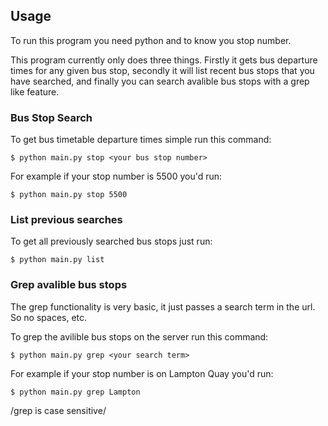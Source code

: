 ## Usage

To run this program you need python and to know you stop number.

This program currently only does three things. Firstly it gets bus departure times for any given bus stop, secondly it will list recent bus stops that you have searched, and finally you can search avalible bus stops with a grep like feature.

### Bus Stop Search

To get bus timetable departure times simple run this command:

    $ python main.py stop <your bus stop number>

For example if your stop number is 5500 you'd run:

    $ python main.py stop 5500

### List previous searches

To get all previously searched bus stops just run:

    $ python main.py list

### Grep avalible bus stops

The grep functionality is very basic, it just passes a search term in the url. So no spaces, etc.

To grep the avilible bus stops on the server run this command:

    $ python main.py grep <your search term>

For example if your stop number is on Lampton Quay you'd run:

    $ python main.py grep Lampton

/grep is case sensitive/